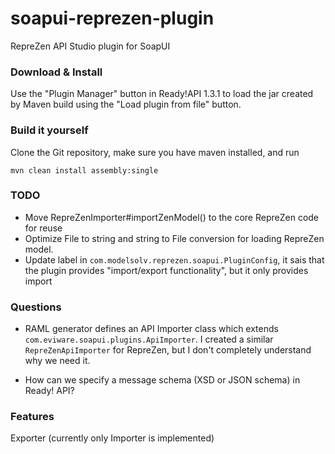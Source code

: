 # soapui-reprezen-plugin
RepreZen API Studio plugin for SoapUI

### Download & Install

Use the "Plugin Manager" button in Ready!API 1.3.1 to load the jar created by Maven build using the "Load plugin from file" button.

### Build it yourself

Clone the Git repository, make sure you have maven installed, and run

```
mvn clean install assembly:single
```

### TODO
* Move RepreZenImporter#importZenModel() to the core RepreZen code for reuse
* Optimize File to string and string to File conversion for loading RepreZen model. 
* Update label in `com.modelsolv.reprezen.soapui.PluginConfig`, it sais that the plugin provides "import/export functionality", but it only provides import

### Questions
* RAML generator defines an API Importer class which extends  `com.eviware.soapui.plugins.ApiImporter`. I created a similar `RepreZenApiImporter` for RepreZen, but I don't completely understand why we need it.

* How can we specify a message schema (XSD or JSON schema) in Ready! API?

### Features
Exporter (currently only Importer is implemented)
